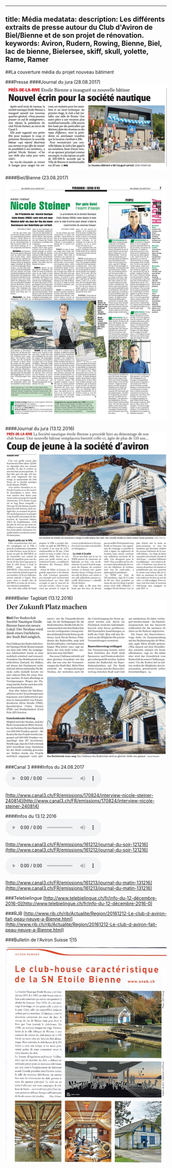 ---
title: Média
medatata:
    description: Les différents extraits de presse autour du Club d'Aviron de Biel/Bienne et de son projet de rénovation.
    keywords: Aviron, Rudern, Rowing, Bienne, Biel, lac de bienne, Bielersee, skiff, skull, yolette, Rame, Ramer
----
 
##La couverture média du projet nouveau bâtiment


###Presse
####Journal du jura (28.08.2017)
![Texte article](JDJ_inauguration.png?classes=img-responsive,img-rounded)

####Biel/Bienne (23.08.2017)
![Texte couverture](biel_bienne_inauguration.jpg?classes=img-responsive,img-rounded)

####Journal du jura (13.12.2016)
![Texte couverture](JDJ_20161213.jpg?classes=img-responsive,img-rounded)


####Bieler Tagblatt (13.12.2016)
![Texte couverture](BT_20161213.jpg?classes=img-responsive,img-rounded)

###Canal 3
####Infos du 24.08.2017
![Interview de Nicole Steiner sur Canal3 - le 13.12.2016](1867830.mp3 )  

[http://www.canal3.ch/FR/emissions/170824/interview-nicole-steiner-240814](http://www.canal3.ch/FR/emissions/170824/interview-nicole-steiner-240814)

####Infos du 13.12.2016  
![Interview de Patric Kocher sur Canal3 - le 13.12.2016](pkocher_canal3_demontageclucb.mp3 )

[http://www.canal3.ch/FR/emissions/161212/journal-du-soir-121216](http://www.canal3.ch/FR/emissions/161212/journal-du-soir-121216)

![Interview Andreas Steiner sur Canal3 - le 13.12.2016](asteiner_canal3_demontageclucb.mp3 )

[http://www.canal3.ch/FR/emissions/161213/journal-du-matin-131216](http://www.canal3.ch/FR/emissions/161213/journal-du-matin-131216)


###Telebielingue
[http://www.telebielingue.ch/fr/info-du-12-décembre-2016-0](http://www.telebielingue.ch/fr/info-du-12-décembre-2016-0)

###RJB
[http://www.rjb.ch/rjb/Actualite/Region/20161212-Le-club-d-aviron-fait-peau-neuve-a-Bienne.html](http://www.rjb.ch/rjb/Actualite/Region/20161212-Le-club-d-aviron-fait-peau-neuve-a-Bienne.html)


###Bulletin de l'Aviron Suisse 1|15

![Article](bulletin_aviron_suisse_1_15.jpg?classes=img-responsive,img-rounded)